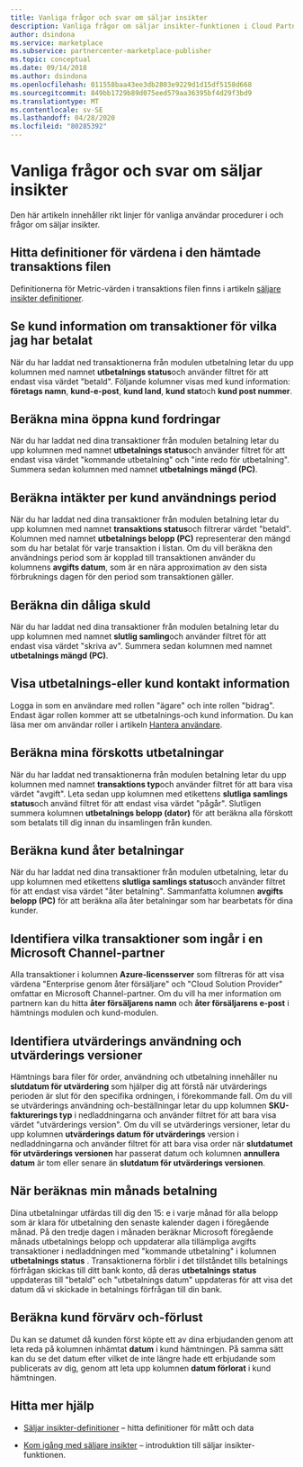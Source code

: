 ```yaml
---
title: Vanliga frågor och svar om säljar insikter
description: Vanliga frågor om säljar insikter-funktionen i Cloud Partner Portal.
author: dsindona
ms.service: marketplace
ms.subservice: partnercenter-marketplace-publisher
ms.topic: conceptual
ms.date: 09/14/2018
ms.author: dsindona
ms.openlocfilehash: 011558baa43ee3db2803e9229d1d15df5158d668
ms.sourcegitcommit: 849bb1729b89d075eed579aa36395bf4d29f3bd9
ms.translationtype: MT
ms.contentlocale: sv-SE
ms.lasthandoff: 04/28/2020
ms.locfileid: "80285392"
---
```

<a name="seller-insights-faq"></a>Vanliga frågor och svar om säljar insikter
===================

Den här artikeln innehåller rikt linjer för vanliga användar procedurer i och frågor om säljar insikter.


<a name="find-definitions-for-the-values-in-the-downloaded-transaction-file"></a>Hitta definitioner för värdena i den hämtade transaktions filen
------------------------------------------------------------------

Definitionerna för Metric-värden i transaktions filen finns i artikeln [säljare insikter definitioner](./si-insights-definitions-v4.md).


<a name="see-customer-details-of-transactions-for-which-ive-been-paid"></a>Se kund information om transaktioner för vilka jag har betalat
-------------------------------------------------------------

När du har laddat ned transaktionerna från modulen utbetalning letar du upp kolumnen med namnet **utbetalnings status**och använder filtret för att endast visa värdet "betald". Följande kolumner visas med kund information: **företags namn**, **kund-e-post**, **kund land**, **kund stat**och **kund post nummer**.


<a name="calculate-my-open-accounts-receivable"></a>Beräkna mina öppna kund fordringar
-------------------------------------

När du har laddat ned dina transaktioner från modulen betalning letar du upp kolumnen med namnet **utbetalnings status**och använder filtret för att endast visa värdet "kommande utbetalning" och "inte redo för utbetalning". Summera sedan kolumnen med namnet **utbetalnings mängd (PC)**.


<a name="calculate-revenue-by-customer-usage-period"></a>Beräkna intäkter per kund användnings period
------------------------------------------

När du har laddat ned dina transaktioner från modulen betalning letar du upp kolumnen med namnet **transaktions status**och filtrerar värdet "betald".   Kolumnen med namnet **utbetalnings belopp (PC)** representerar den mängd som du har betalat för varje transaktion i listan.  Om du vill beräkna den användnings period som är kopplad till transaktionen använder du kolumnens **avgifts datum**, som är en nära approximation av den sista förbruknings dagen för den period som transaktionen gäller.


<a name="calculate-your-bad-debt"></a>Beräkna din dåliga skuld
---------------------

När du har laddat ned dina transaktioner från modulen betalning letar du upp kolumnen med namnet **slutlig samling**och använder filtret för att endast visa värdet "skriva av". Summera sedan kolumnen med namnet **utbetalnings mängd (PC)**.


<a name="view-payout-or-customer-contact-information"></a>Visa utbetalnings-eller kund kontakt information
-------------------------------------------

Logga in som en användare med rollen "ägare" och inte rollen "bidrag". Endast ägar rollen kommer att se utbetalnings-och kund information. Du kan läsa mer om användar roller i artikeln [Hantera användare](./cloud-partner-portal-manage-users.md).


<a name="calculate-my-advance-payouts"></a>Beräkna mina förskotts utbetalningar
----------------------------

När du har laddat ned transaktionerna från modulen betalning letar du upp kolumnen med namnet **transaktions typ**och använder filtret för att bara visa värdet "avgift". Leta sedan upp kolumnen med etikettens **slutliga samlings status**och använd filtret för att endast visa värdet "pågår". Slutligen summera kolumnen **utbetalnings belopp (dator)** för att beräkna alla förskott som betalats till dig innan du insamlingen från kunden.


<a name="calculate-customer-refunds"></a>Beräkna kund åter betalningar
--------------------------

När du har laddat ned dina transaktioner från modulen utbetalning, letar du upp kolumnen med etikettens **slutliga samlings status**och använder filtret för att endast visa värdet "åter betalning". Sammanfatta kolumnen **avgifts belopp (PC)** för att beräkna alla åter betalningar som har bearbetats för dina kunder.


<a name="identify-which-transactions-involved-a-microsoft-channel-partner"></a>Identifiera vilka transaktioner som ingår i en Microsoft Channel-partner
----------------------------------------------------------------

Alla transaktioner i kolumnen **Azure-licensserver** som filtreras för att visa värdena "Enterprise genom åter försäljare" och "Cloud Solution Provider" omfattar en Microsoft Channel-partner. Om du vill ha mer information om partnern kan du hitta **åter försäljarens namn** och **åter försäljarens e-post** i hämtnings modulen och kund-modulen.


<a name="identify-trial-usage-and-trial-conversions"></a>Identifiera utvärderings användning och utvärderings versioner
------------------------------------------

Hämtnings bara filer för order, användning och utbetalning innehåller nu **slutdatum för utvärdering** som hjälper dig att förstå när utvärderings perioden är slut för den specifika ordningen, i förekommande fall. Om du vill se utvärderings användning och-beställningar letar du upp kolumnen **SKU-fakturerings typ** i nedladdningarna och använder filtret för att bara visa värdet "utvärderings version". Om du vill se utvärderings versioner, letar du upp kolumnen **utvärderings datum för utvärderings** version i nedladdningarna och använder filtret för att bara visa order när **slutdatumet för utvärderings versionen** har passerat datum och kolumnen **annullera datum** är tom eller senare än **slutdatum för utvärderings versionen**.


<a name="when-is-my-monthly-payout-calculated"></a>När beräknas min månads betalning
------------------------------------

Dina utbetalningar utfärdas till dig den 15: e i varje månad för alla belopp som är klara för utbetalning den senaste kalender dagen i föregående månad. På den tredje dagen i månaden beräknar Microsoft föregående månads utbetalnings belopp och uppdaterar alla tillämpliga avgifts transaktioner i nedladdningen med "kommande utbetalning" i kolumnen **utbetalnings status** . Transaktionerna förblir i det tillståndet tills betalnings förfrågan skickas till ditt bank konto, då deras **utbetalnings status** uppdateras till "betald" och "utbetalnings datum" uppdateras för att visa det datum då vi skickade in betalnings förfrågan till din bank.


<a name="calculate-customer-acquisition-and-loss"></a>Beräkna kund förvärv och-förlust
---------------------------------------

Du kan se datumet då kunden först köpte ett av dina erbjudanden genom att leta reda på kolumnen inhämtat **datum** i kund hämtningen. På samma sätt kan du se det datum efter vilket de inte längre hade ett erbjudande som publicerats av dig, genom att leta upp kolumnen **datum förlorat** i kund hämtningen.


<a name="finding-more-help"></a>Hitta mer hjälp
-----------------

- [Säljar insikter-definitioner](./si-insights-definitions-v4.md) – hitta definitioner för mått och data

- [Kom igång med säljare insikter](./si-getting-started.md) – introduktion till säljar insikter-funktionen.

